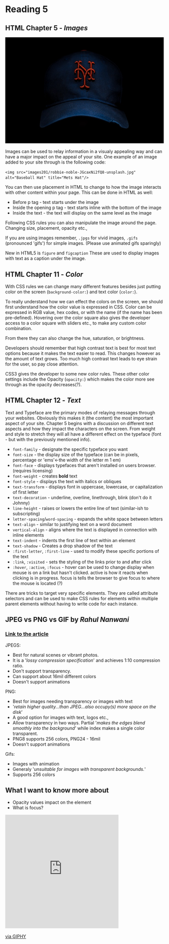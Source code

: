 # Reading 5

## HTML Chapter 5 - ***Images***

<img src="images201/robbie-noble-JGcaxNi2fQ8-unsplash.jpg" alt="Baseball Hat" title="Mets Hat by Robbie Noble"/>

Images can be used to relay information in a visualy appealing way and can have a major impact on the appeal of your site. One example of an image added to your site through is the following code:

`<img src="images201/robbie-noble-JGcaxNi2fQ8-unsplash.jpg" alt="Baseball Hat" title="Mets Hat"/>`

You can then use placement in HTML to change to how the image interacts with other content within your page. This can be done in HTML as well:

- Before p tag - text starts under the image
- Inside the opening p tag - text starts inline with the bottom of the image
- Inside the text - the text will display on the same level as the image

Following CSS rules you can also manipulate the image around the page. Changing size, placement, opacity etc.,

If you are using images remember, `.jpgs` for vivid images, `.gifs` (pronounced 'gifs') for simple images. (Please use animated gifs sparingly)

New in HTML5 is `figure` and `figcaption` These are used to display images with text as a caption under the image.

## HTML Chapter 11 - ***Color***

With CSS rules we can change many different features besides just putting color on the screen (`background-color:`) and text color (`color:`).

To really understand how we can effect the colors on the screen, we should first understand how the color value is expressed in CSS. Color can be expressed in RGB value, hex codes, or with the name (if the name has been pre-defined). Hovering over the color square also gives the developer access to a color square with sliders etc., to make any custom color combination.

From there they can also change the hue, saturation, or brightness.

Developers should remember that high contrast text is best for most text options because it makes the text easier to read. This changes however as the amount of text grows. Too much high contrast text leads to eye strain for the user, so pay close attention.

CSS3 gives the developer to some new color rules. These other color settings include the Opacity (`opacity:`) which makes the color more see through as the opacity decreases(?).

## HTML Chapter 12 - ***Text***

Text and Typeface are the primary modes of relaying messages through your websites. Obviously this makes it (the content) the most important aspect of your site. Chapter 5 begins with a discussion on different text aspects and how they impact the characters on the screen. From weight and style to stretch they will all have a different effect on the typeface (font - but with the previously mentioned info).

- `font-family` - designate the specific typeface you want
- `font-size` - the display size of the typeface (can be in pixels, percentage or 'ems'<-the width of the letter m 1 em)
- `font-face` - displays typefaces that aren't installed on users browser. (requires licensing)
- `font-weight` - creates **bold** text
- `font-style` - displays the text with italics or obliques
- `text-transform` - displays font in uppercase, lowercase, or capitalization of first letter
- `text-decoration` - underline, overline, linethrough, blink (don't do it Johnny)
- `line-height` - raises or lowers the entire line of text (similar-ish to subscripting)
- `letter-spacing`/`word-spacing` - expands the white space between letters
- `text-align` - similar to justifying text on a word document
- `vertical-align` - aligns where the text is displayed in connection with inline elements
- `text-indent` - indents the first line of text within an element
- `text-shadow` - Creates a drop shadow of the text
- `:first-letter`, `:first-line` - used to modify these specific portions of the text
- `:link`, `:visited` - sets the styling of the links prior to and after click
- `:hover`, `:active`, `:focus` - hover can be used to change display when mouse is on a link but hasn't clicked. active is how it reacts when clicking is in progress. focus is tells the browser to give focus to where the mouse is located (?)

There are tricks to target very specific elements. They are called attribute selectors and can be used to make CSS rules for elements within multiple parent elements without having to write code for each instance.

## JPEG vs PNG vs GIF by *Rahul Nanwani*

### [Link to the article](https://blog.imagekit.io/jpeg-vs-png-vs-gif-which-image-format-to-use-and-when-c8913ae3e01d)

JPEGS:
- Best for natural scenes or vibrant photos. 
- It is a '*lossy compression specification*' and achieves 1:10 compression ratio.
- Don't support transparency.
- Can support about 16mil different colors
- Doesn't support animations

PNG:
- Best for images needing transparency or images with text 
- '*retain higher quality...than JPEG...also occupy(s) more space on the disk*' 
- A good option for images with text, logos etc., 
- Allow transparency in two ways. Partial '*makes the edges blend smoothly into the background*' while index makes a single color transparent.
- PNG8 supports 256 colors, PNG24 - 16mil
- Doesn't support animations


Gifs:
- Images with animation
- Generaly '*unsuitable for images with transparent backgrounds.*'
- Supports 256 colors



## What I want to know more about

- Opacity values impact on the element
- What is focus?

<iframe src="https://giphy.com/embed/TGWklzt8RZvjV16O8n" width="360" height="360" frameBorder="0" class="giphy-embed" allowFullScreen></iframe><p><a href="https://giphy.com/gifs/siliconvalleyhbo-TGWklzt8RZvjV16O8n">via GIPHY</a></p>
